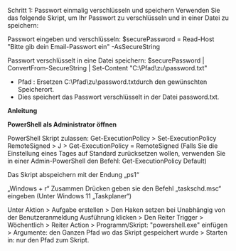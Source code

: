 Schritt 1: Passwort einmalig verschlüsseln und speichern
Verwenden Sie das folgende Skript, um Ihr Passwort zu verschlüsseln und in einer Datei zu speichern:

Passwort eingeben und verschlüsseln:
$securePassword = Read-Host "Bitte gib dein Email-Passwort ein" -AsSecureString

Passwort verschlüsselt in eine Datei speichern:
$securePassword | ConvertFrom-SecureString | Set-Content "C:\Pfad\zu\password.txt"


- Pfad : Ersetzen C:\Pfad\zu\password.txtdurch den gewünschten Speicherort.
- Dies speichert das Passwort verschlüsselt in der Datei password.txt.


**Anleitung** 

**PowerShell als Administrator öffnen**

PowerShell Skript zulassen:
Get-ExecutionPolicy > Set-ExecutionPolicy RemoteSigned > J > Get-ExecutionPolicy = RemoteSigned
(Falls Sie die Einstellung eines Tages auf Standard zurücksetzen wollen, verwenden Sie in einer Admin-PowerShell den Befehl: Get-ExecutionPolicy Default)

Das Skript abspeichern mit der Endung „ps1“

„Windows + r“ Zusammen Drücken geben sie den Befehl „taskschd.msc“ eingeben (Unter Windows 11 „Taskplaner“)

Unter Aktion > Aufgabe erstellen > Den Haken setzen bei Unabhängig von der Benutzeranmeldung Ausführung klicken > Den Reiter Trigger > Wöchentlich > Reiter Action > Programm/Skript: "powershell.exe" einfügen > Argumente: den Ganzen Pfad wo das Skript gespeichert wurde > Starten in: nur den Pfad zum Skript.
